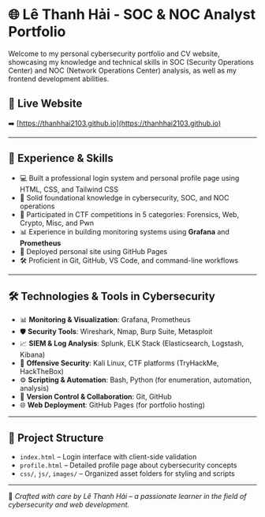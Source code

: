 # 🌐 Lê Thanh Hải - SOC & NOC Analyst Portfolio

Welcome to my personal cybersecurity portfolio and CV website, showcasing my knowledge and technical skills in SOC (Security Operations Center) and NOC (Network Operations Center) analysis, as well as my frontend development abilities.

## 🔗 Live Website
➡️ [https://thanhhai2103.github.io](https://thanhhai2103.github.io)

---

## 🧠 Experience & Skills

- 💻 Built a professional login system and personal profile page using HTML, CSS, and Tailwind CSS  
- 🔐 Solid foundational knowledge in cybersecurity, SOC, and NOC operations  
- 🧪 Participated in CTF competitions in 5 categories: Forensics, Web, Crypto, Misc, and Pwn  
- 📊 Experience in building monitoring systems using **Grafana** and **Prometheus**  
- 🚀 Deployed personal site using GitHub Pages  
- 🛠 Proficient in Git, GitHub, VS Code, and command-line workflows  

---

## 🛠️ Technologies & Tools in Cybersecurity

- 📊 **Monitoring & Visualization**: Grafana, Prometheus  
- 🛡 **Security Tools**: Wireshark, Nmap, Burp Suite, Metasploit  
- 📈 **SIEM & Log Analysis**: Splunk, ELK Stack (Elasticsearch, Logstash, Kibana)  
- 🧪 **Offensive Security**: Kali Linux, CTF platforms (TryHackMe, HackTheBox)  
- ⚙️ **Scripting & Automation**: Bash, Python (for enumeration, automation, analysis)  
- 🔁 **Version Control & Collaboration**: Git, GitHub  
- 🌐 **Web Deployment**: GitHub Pages (for portfolio hosting)  

---

## 📁 Project Structure

- `index.html` – Login interface with client-side validation  
- `profile.html` – Detailed profile page about cybersecurity concepts  
- `css/`, `js/`, `images/` – Organized asset folders for styling and scripts  

---

🔐 *Crafted with care by Lê Thanh Hải – a passionate learner in the field of cybersecurity and web development.*
